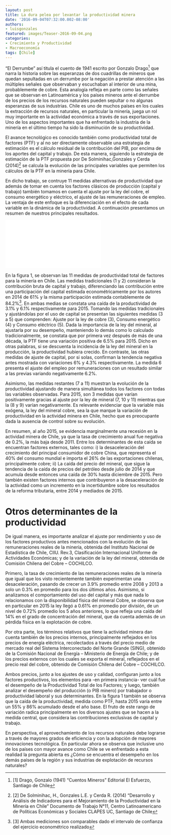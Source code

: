 ```yaml
---
layout: post
title: La dura pelea por levantar la productividad minera
date: '2016-09-04T07:32:00.002-08:00'
authors:
- luisgonzales
featured: images/Teaser-2016-09-04.png
categories:
- Crecimiento y Productividad
- Macroeconomía
tags: [Chile]
---
```


“El Derrumbe” así titula el cuento de 1941 escrito por Gonzalo Drago[^1] que narra la historia sobre las esperanzas de dos cuadrillas de mineros que quedan sepultadas en un derrumbe por la negación a prestar atención a las múltiples señales que observaban y escuchaban al interior de una mina, probablemente de cobre. Esta analogía refleja en parte como las señales que se observan en Latinoamérica y los países mineros ante el derrumbe de los precios de los recursos naturales pueden sepultar o no algunas esperanzas de sus industrias. Chile es uno de muchos países en los cuales la extracción de recursos naturales, en particular la minería, juega un rol muy importante en la actividad económica a través de sus exportaciones. Uno de los aspectos importantes que ha enfrentado la industria de la minería en el último tiempo ha sido la disminución de su productividad.

El avance tecnológico es conocido también como productividad total de factores (PTF) y al no ser directamente observable una estrategia de estimación es el cálculo residual de la contribución del PIB, por encima de los aportes del capital y trabajo. De esta manera, siguiendo la estrategia de estimación de la PTF propuesta por De Solminihac,Gonzales y Cerda (2014)[^2] se calcula la evolución de las principales variables que permiten los cálculos de la PTF en la minería para Chile.

En dicho trabajo,  se contruye 11 medidas alternativas de productividad que además de tomar en cuenta los factores clásicos de producción (capital y trabajo) también tomamos en cuenta el ajuste por la ley del cobre, el consumo energético y eléctrico, el ajuste de las remuneraciones de empleo. La ventaja de este enfoque es la diferenciación en el efecto de cada variable en la dinámica de la productividad. A continuación presentamos un resumen de nuestros principales resultados.

<div class="frame-container">
<iframe frameborder="0" scrolling="no" src="//plot.ly/~faro/96.embed"></iframe>
</div>


En la figura 1, se observan las 11 medidas de productividad total de factores para la minería en Chile. Las medidas tradicionales (1 y 2) consideran la contribución bruta de capital y trabajo,  diferenciando las contribución entre una participación del capital estimada econométricamente por los autores en 2014 de 61% y la misma participación estimada contablemente de 84.2%[^3]. En ambas medias se constata una caída de la productividad de 3.1% y 6.1% respectivamente para 2015. Tomando las medidas tradicionales y ajustándolas por el uso de capital se presentan las siguientes medidas (3 a 5) que comprenden: Ajuste por la ley de cobre (3), Consumo energético (4) y Consumo eléctrico (5). Dada la importancia de la ley del mineral, al ajustarla por su desempeño, manteniendo lo demás como lo calculado tradicionalmente, se constata que por primera vez después de más de una década, la PTF tiene una variación positiva de 6.5% para 2015. Dicho en otras palabras, si se descuenta la incidencia de la ley del mineral en la producción, la productividad hubiera crecido. En contraste, las otras medidas de ajuste de capital, por si solas, confirman la tendencia negativa antes mostrada con variaciones 6% y 4.3% respectivamente. La medida 6 presenta el ajuste del empleo por remuneraciones con un resultado similar a las previas variando negativamente 6.2%.

Asimismo, las medidas restantes (7 a 11) muestran la evolución de la productividad ajustando de manera simultánea todos los factores con todas las variables observadas. Para 2015, son 3 medidas que varían positivamente gracias al ajuste por la ley de mineral (7, 10 y 11) mientras que la (8 y 9) varían negativamente. Es relevante evidenciar que la variable más exógena, la ley del mineral cobre, sea la que marque la variación de productividad en la actividad minera en Chile, hecho que es preocupante dada la ausencia de control sobre su evolución.

En resumen, al año 2015, se evidencia marginalmente una recesión en la actividad minera de Chile, ya que la tasa de crecimiento anual fue negativa de 0.2%, la más baja desde 2011. Entre los determinantes de esta caída se encuentran factores externos, tales como: i) la desaceleración del crecimiento del principal consumidor de cobre China, que representa el 40% del consumo mundial e importa el 26% de las exportaciones chilenas, principalmente cobre; ii) La caída del precio del mineral, que sigue la tendencia de la caída de precios del petróleo desde julio de 2014 y que acumula desde entonces una caída de 30% hasta diciembre de 2015. Pero también existen factores internos que contribuyeron a la desaceleración de la actividad como un incremento en la incertidumbre sobre los resultados de la reforma tributaria, entre 2014 y mediados de 2015.

# Otros determinantes de la productividad

De igual manera, es importante analizar el ajuste por rendimiento y uso de los factores productivos antes mencionados con la evolución de las remuneraciones reales de la minería, obtenida del Instituto Nacional de Estadística de Chile, CIIU. Rev.3, Clasificación Internacional Uniforme de Actividades Económicas; y de la variación de la ley del mineral, obtenida de Comisión Chilena del Cobre – COCHILCO.

Primero, la tasa de crecimiento de las remuneraciones reales de la minería que igual que los visto recientemente también experimentan una desaceleración, pasando de crecer un 3.9% promedio entre 2008 y 2013 a solo un 0.3% en promedio para los dos últimos años. Asimismo, si analizamos el comportamiento del uso del capital y más que nada lo relacionamos con la disponibilidad física del mineral Cobre, se observa que en particular en 2015 la ley llegó a 0.61% en promedio por división, de un nivel de 0.72% promedio los 5 años anteriores, lo que refleja una caída del 14% en el grado de concentración del mineral, que da cuenta además de un pérdida física en la explotación de cobre.

Por otra parte, los términos relativos que tiene la actividad minera dan cuenta también de los precios internos, principalmente reflejados en los precios de energía eléctrica, recolectados a través del precio medio de mercado real del Sistema Interconectado del Norte Grande (SING), obtenido de la  Comisión Nacional de Energía – Ministerio de Energía de Chile; y de los precios externos con los cuales se exporta el mineral,  reflejados en el precio real del cobre, obtenido de Comisión Chilena del Cobre – COCHILCO.

Ambos precios, junto a los ajustes de uso y calidad, configuran junto a los factores productivos, los elementos para -en primera instancia- ver cuál fue el desempeño de la Productividad Total de los Factores; y luego, también analizar el desempeño del producción (o PIB minero) por trabajador o productividad laboral y sus determinantes. En la figura 1 también se observa que la caída de la productividad, medida como PTF, hasta 2015 varía entre un 55% y 86% acumulado desde el año base. El fruto de este rango de variación radica principalmente en los diversos ajustes que se hacen a la medida central, que considera las contribuciones exclusivas de capital y trabajo.

En perspectiva, el aprovechamiento de los recursos naturales debe lograrse a través de mayores grados de eficiencia y con la adopción de mayores innovaciones tecnológica. En particular ahora se observa que inclusive uno de los países con mayor avance como Chile se ve enfrentado a esta realidad la pregunta abierta es ¿Cómo se encuentra el desempeño en los demás países de la región y sus industrias de explotación de recursos naturales?

[^1]: [1] Drago, Gonzalo (1941) “Cuentos Mineros” Editorial El Esfuerzo, Santiago de Chile
[^2]: [2] De Solminihac, H., Gonzales L.E. y Cerda R. (2014) “Desarrollo y Análisis de Indicadores para el Mejoramiento de la Productividad en la Minería en Chile” Documento de Trabajo N°11, Centro Latinoamericano de Políticas Económicas y Sociales CLAPES UC, Santiago de Chile
[^3]: [3] Ambas mediciones son comparables dado el intervalo de confianza del ejercicio econométrico realizado

